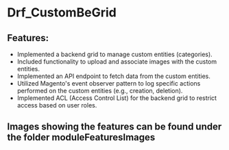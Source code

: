 # Drf_CustomBeGrid
## Features:
- Implemented a backend grid to manage custom entities (categories).
- Included functionality to upload and associate images with the custom entities.
- Implemented an API endpoint to fetch data from the custom entities.
- Utilized Magento's event observer pattern to log specific actions performed on the custom entities (e.g., creation, deletion).
- Implemented ACL (Access Control List) for the backend grid to restrict access based on user roles.
## Images showing the features can be found under the folder moduleFeaturesImages
